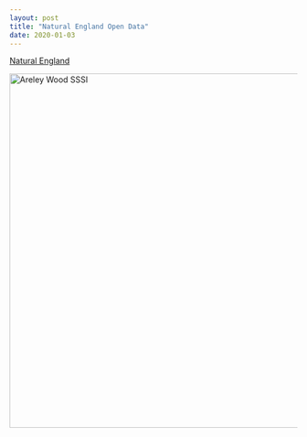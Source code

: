 ```yaml
---
layout: post
title: "Natural England Open Data"
date: 2020-01-03
---
```


[Natural England](https://naturalengland-defra.opendata.arcgis.com/)


<img src="/arleywood_sssi.png" alt="Areley Wood SSSI" style="width:877;height:620px;">
